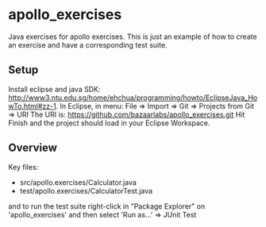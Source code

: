 # apollo_exercises

Java exercises for apollo exercises. This is just an example of how to create an exercise and have a corresponding test suite.

## Setup

Install eclipse and java SDK: http://www3.ntu.edu.sg/home/ehchua/programming/howto/EclipseJava_HowTo.html#zz-1.
In Eclipse, in menu: File => Import => Git => Projects from Git => URI
The URI is: https://github.com/bazaarlabs/apollo_exercises.git
Hit Finish and the project should load in your Eclipse Workspace.

## Overview

Key files:

 * src/apollo.exercises/Calculator.java
 * test/apollo.exercises/CalculatorTest.java

and to run the test suite right-click in "Package Explorer" on 'apollo_exercises' and then select 'Run as...' => JUnit Test


